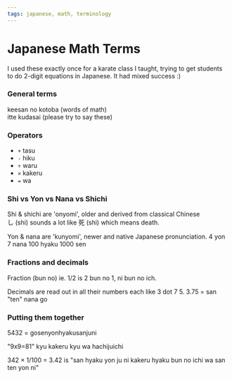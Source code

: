 ```yaml
---
tags: japanese, math, terminology
---
```

# Japanese Math Terms

I used these exactly once for a karate class I taught, trying to get students to do 2-digit equations in Japanese. It had mixed success :)

### General terms
keesan no kotoba (words of math)  
itte kudasai (please try to say these)  

### Operators
- `+` tasu
- `-` hiku
- `÷` waru
- `×` kakeru
- `=` wa

### Shi vs Yon vs Nana vs Shichi
Shi & shichi are 'onyomi', older and derived from classical Chinese  
し (shi) sounds a lot like 死 (shi) which means death.

Yon & nana are 'kunyomi', newer and native Japanese pronunciation.
4 yon
7 nana
100 hyaku
1000 sen

### Fractions and decimals
Fraction (bun no) ie. 1/2 is 2 bun no 1, ni bun no ich.
  
Decimals are read out in all their numbers each like 3 dot 7 5.
3.75 = san "ten" nana go

### Putting them together
5432 = gosenyonhyakusanjuni
  
"9x9=81" kyu kakeru kyu wa hachijuichi
  
342 × 1/100 = 3.42 is
"san hyaku yon ju ni kakeru hyaku bun no ichi wa san ten yon ni"